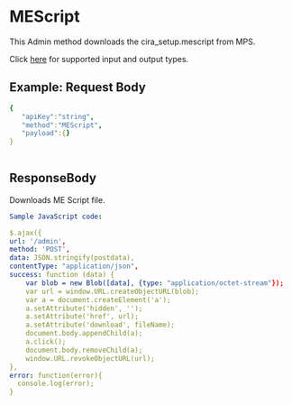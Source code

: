 # MEScript

This Admin method downloads the cira_setup.mescript from MPS. 

Click [here](types.md) for supported input and output types.

## Example: Request Body

``` yaml
{  
   "apiKey":"string",
   "method":"MEScript",
   "payload":{}
}
	
```
## ResponseBody

Downloads ME Script file.

``` yaml
Sample JavaScript code: 

$.ajax({
url: '/admin',
method: 'POST',
data: JSON.stringify(postdata),
contentType: "application/json",
success: function (data) {
	var blob = new Blob([data], {type: "application/octet-stream"});
	var url = window.URL.createObjectURL(blob);
	var a = document.createElement('a');
	a.setAttribute('hidden', '');
	a.setAttribute('href', url);
	a.setAttribute('download', fileName);
	document.body.appendChild(a);
	a.click();
	document.body.removeChild(a);
	window.URL.revokeObjectURL(url);
},
error: function(error){
  console.log(error);
}       


```
